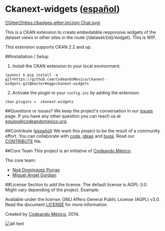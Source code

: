 Ckanext-widgets ([español](/LEEME.md))
============
[![Gitter](https://badges.gitter.im/Join Chat.svg)](https://gitter.im/zoek1/ckanext-widgets?utm_source=badge&utm_medium=badge&utm_campaign=pr-badge&utm_content=badge)

This is a CKAN extension to create embedabble responsive widgets of the dataset
views in other sites in the route (/dataset/{id}/widget). This is WIP.

This extension supports CKAN 2.2 and up.

##Installation / Setup

1. Install the CKAN extension to your local environment.
  ```
  (pyenv) $ pip install -e git+https://github.com/CodeandoMexico/ckanext-widgets.git@master#egg=ckanext-widgets
  ```

2. Activate the plugin in your ``config.ini`` by adding the extension.
  ```
  ckan.plugins =  ckanext-widgets
  ```

##Questions or issues?
We keep the project's conversation in our [issues](https://github.com/CodeandoMexico/ckanext-widgets/issues) page. If you have any other question you can reach us at <equipo@codeandomexico.org>.

##Contribute ([español](/CONTRIBUYE.md))
We want this project to be the result of a community effort. You can collaborate with [code](https://github.com/CodeandoMexico/ckanext-widgets/pulls), [ideas](https://github.com/CodeandoMexico/ckanext-widgets/issues) and [bugs](https://github.com/CodeandoMexico/ckanext-widgets/issues). 
Read our [CONTRIBUTE](/CONTRIBUTE.md) file.

##Core Team
This project is an initiative of [Codeando México](http://www.codeandomexico.org).

The core team:
- [Noé Domínguez Porras](https://github.com/poguez)
- [Miguel Ángel Gordian](https://github.com/zoek1)

##License
Section to add the license. The default license is AGPL-3.0. Might vary depending of the project. Example:

Available under the license: GNU Affero General Public License (AGPL) v3.0. Read the document [LICENSE](/LICENSE) for more information

Created by [Codeando México](http://www.codeandomexico.org), 2014.

![alt text](https://s3.amazonaws.com/imagenes-blog-codeando-mexico/logo_cmx_400.png "Codeando México")
